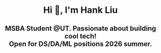 <h1 align="center">Hi 👋, I'm Hank Liu</h1>
<h2 align="center">MSBA Student @UT. Passionate about building cool tech!<br>Open for DS/DA/ML positions 2026 summer.</h2>
